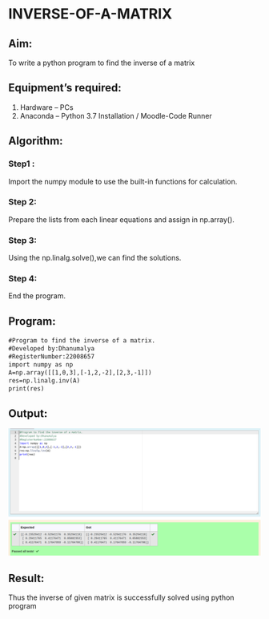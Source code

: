 # INVERSE-OF-A-MATRIX
## Aim:
To write a python program to find the inverse of a matrix
## Equipment’s required:
1. 	Hardware – PCs
2. 	Anaconda – Python 3.7 Installation / Moodle-Code Runner
## Algorithm:
### Step1 : 
Import the numpy module to use the built-in functions for calculation.
### Step 2: 
Prepare the lists from each linear equations and assign in np.array().
### Step 3: 
Using the np.linalg.solve(),we can find the solutions.
### Step 4: 
End the program.
## Program:
```
#Program to find the inverse of a matrix.
#Developed by:Dhanumalya 
#RegisterNumber:22008657
import numpy as np
A=np.array([[1,0,3],[-1,2,-2],[2,3,-1]])
res=np.linalg.inv(A)
print(res)
```
## Output:
!["Output"](/inverse.png)
## Result:
Thus the inverse of given matrix is successfully solved using python program

